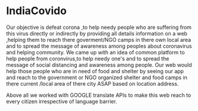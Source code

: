 # IndiaCovido
Our objective is defeat corona ,to help needy people who are suffering from this virus directly or indirectly by providing all details information on a web ,helping them to reach there goverment/NGO camps in there own local area and to spread the message of awareness among peoples about coronavirus and helping community.  We came up with an idea of common platform to help people from coronvirus,to help needy one's and to spread the message of social distancing and awareness among people. Our web would help those people who are in need of food and shelter by seeing our app and reach to the government or NGO organized shelter and food camps in there current /local area of there city ASAP based on location address. 

Above all we worked with GOOGLE translate APIs to make this web reach to every citizen irrespective of language barrier.
